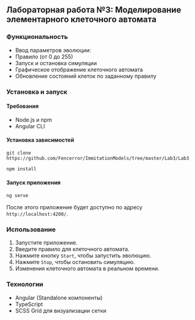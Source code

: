 ## Лабораторная работа №3: Моделирование элементарного клеточного автомата

### Функциональность
- Ввод параметров эволюции:
- Правило (от 0 до 255)
- Запуск и остановка симуляции
- Графическое отображение клеточного автомата
- Обновление состояний клеток по заданному правилу

### Установка и запуск
#### Требования
- Node.js и npm
- Angular CLI

#### Установка зависимостей
```
git clone https://github.com/Fencerror/ImmitationModels/tree/master/Lab3/Lab3
```

```sh
npm install
```

#### Запуск приложения
```sh
ng serve
```
После этого приложение будет доступно по адресу `http://localhost:4200/`.

### Использование
1. Запустите приложение.
2. Введите правило для клеточного автомата.
3. Нажмите кнопку `Start`, чтобы запустить эволюцию.
4. Нажмите `Stop`, чтобы остановить симуляцию.
5. Изменения клеточного автомата в реальном времени.

### Технологии
- Angular (Standalone компоненты)
- TypeScript
- SCSS Grid для визуализации сетки



